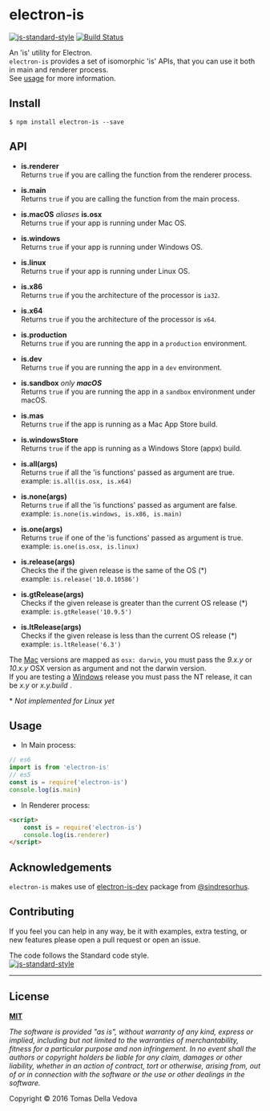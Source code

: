 # electron-is
[![js-standard-style](https://img.shields.io/badge/code%20style-standard-brightgreen.svg?style=flat)](http://standardjs.com/) [![Build Status](https://travis-ci.org/delvedor/electron-is.svg?branch=master)](https://travis-ci.org/delvedor/electron-is)

An 'is' utility for Electron.  
`electron-is` provides a set of isomorphic 'is' APIs, that you can use it both in main and renderer process.  
See <a href="#usage">usage</a> for more information.

## Install
```
$ npm install electron-is --save
```

## API

- **is.renderer**  
Returns `true` if you are calling the function from the renderer process.

- **is.main**  
Returns `true` if you are calling the function from the main process.

- **is.macOS** *aliases* **is.osx**  
Returns `true` if your app is running under Mac OS.

- **is.windows**  
Returns `true` if your app is running under Windows OS.

- **is.linux**  
Returns `true` if your app is running under Linux OS.

- **is.x86**  
Returns `true` if you the architecture of the processor is `ia32`.

- **is.x64**  
Returns `true` if you the architecture of the processor is `x64`.

- **is.production**  
Returns `true` if you are running the app in a `production` environment.

- **is.dev**  
Returns `true` if you are running the app in a `dev` environment.

- **is.sandbox** *only* ***macOS***  
Returns `true` if you are running the app in a `sandbox` environment under macOS.

- **is.mas**  
Returns `true` if the app is running as a Mac App Store build.

- **is.windowsStore**  
Returns `true` if the app is running as a Windows Store (appx) build.

- **is.all(args)**  
Returns `true` if all the 'is functions' passed as argument are true.  
example: `is.all(is.osx, is.x64)`

- **is.none(args)**  
Returns `true` if all the 'is functions' passed as argument are false.  
example: `is.none(is.windows, is.x86, is.main)`

- **is.one(args)**  
Returns `true` if one of the 'is functions' passed as argument is true.  
example: `is.one(is.osx, is.linux)`

- **is.release(args)**  
Checks the if the given release is the same of the OS (\*)  
example: `is.release('10.0.10586')`

- **is.gtRelease(args)**  
Checks if the given release is greater than the current OS release (\*)  
example: `is.gtRelease('10.9.5')`

- **is.ltRelease(args)**  
Checks if the given release is less than the current OS release (\*)  
example: `is.ltRelease('6.3')`

The [Mac](https://en.wikipedia.org/wiki/Darwin_%28operating_system%29#Release_history) versions are mapped as `osx: darwin`, you must pass the *9.x.y* or *10.x.y* OSX version as argument and not the darwin version.  
If you are testing a [Windows](https://en.wikipedia.org/wiki/List_of_Microsoft_Windows_versions) release you must pass the NT release, it can be *x.y* or *x.y.build* .

\* *Not implemented for Linux yet*

<a name="usage"></a>
## Usage
- In Main process:
```javascript
// es6
import is from 'electron-is'
// es5
const is = require('electron-is')
console.log(is.main)
```
- In Renderer process:
```html
<script>
    const is = require('electron-is')
    console.log(is.renderer)
</script>
```
## Acknowledgements
`electron-is` makes use of [electron-is-dev](https://github.com/sindresorhus/electron-is-dev) package from [@sindresorhus](https://github.com/sindresorhus).

## Contributing
If you feel you can help in any way, be it with examples, extra testing, or new features please open a pull request or open an issue.

The code follows the Standard code style.  
[![js-standard-style](https://cdn.rawgit.com/feross/standard/master/badge.svg)](https://github.com/feross/standard)
______________________________________________________________________________________________________________________
## License
**[MIT](https://github.com/delvedor/electron-is/blob/master/LICENSE)**

*The software is provided "as is", without warranty of any kind, express or implied, including but not limited to the warranties of merchantability, fitness for a particular purpose and non infringement. In no event shall the authors or copyright holders be liable for any claim, damages or other liability, whether in an action of contract, tort or otherwise, arising from, out of or in connection with the software or the use or other dealings in the software.*

Copyright © 2016 Tomas Della Vedova

